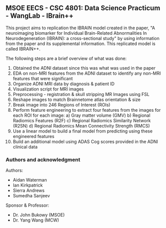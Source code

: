 ## MSOE EECS - CSC 4801: Data Science Practicum - WangLab - IBrain++

This project aims to replication the IBRAIN model created in the paper, "A neuroimaging biomarker for Individual Brain-Related Abnormalities In Neurodegeneration (IBRAIN): a cross-sectional study" by using information from the paper and its supplemental information. This replicated model is called IBRAIN++. 

The following steps are a brief overview of what was done:
1. Obtained the ADNI dataset since this was what was used in the paper
2. EDA on non-MRI features from the ADNI dataset to identify any non-MRI features that were significant
3. Organize ADNI MRI data by diagnosis & patient ID
4. Visualization script for MRI images
5. Preprocessing - registration & skull stripping MR Images using FSL
6. Reshape images to match Brainnetome atlas orientation & size
7. Break image into 246 Regions of Interest (ROIs)
8. Perform feature engineering to extract four features from the images for each ROI for each image:
   a) Gray matter volume (GMV)
   b) Regional Radiomics Features (R2F)
   c) Regional Radiomics Similarity Network (R2SN)
   d) Regional Radiomics Mean Connectivity Strength (RMCS)
9. Use a linear model to build a final model from predicting using these engineered features
10. Build an additional model using ADAS Cog scores provided in the ADNI clinical data

### Authors and acknowledgment
Authors:
- Aidan Waterman
- Ian Kirkpatrick
- Sierra Andrews
- Sumedha Sanjeev

Sponsor & Professor:
- Dr. John Bukowy (MSOE)
- Dr. Yang Wang (MCW)
